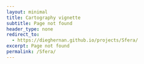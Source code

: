 ```yaml
--- 
layout: minimal
title: Cartography vignette
subtitle: Page not found
header_type: none
redirect_to:
  - https://dieghernan.github.io/projects/Sfera/
excerpt: Page not found
permalink: /Sfera/
---
```

